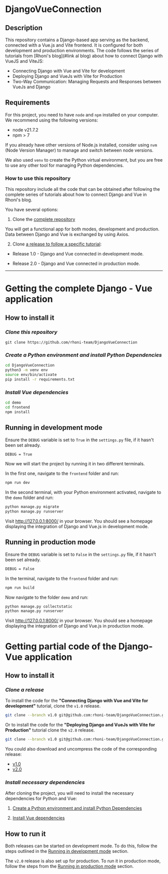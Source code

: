 # DjangoVueConnection


## Description

This repository contains a Django-based app serving as the backend, connected with a Vue.js and Vite frontend. It is configured for both development and production environments.
The code follows the series of tutorials from [Rhoni's blog](#link al blog) about how to connect Django with VueJS and ViteJS:

- Connecting Django with Vue and Vite for development
- Deploying Django and VueJs with Vite for Production
- Two-Way Communication: Managing Requests and Responses between VueJs and Django


## Requirements

For this project, you need to have `node` and `npm` installed on your computer. We recommend using the following versions:

- node v21.7.2
- npm > 7

If you already have other versions of Node.js installed, consider using `nvm` (Node Version Manager) to manage and switch between node versions.

We also used `venv` to create the Python virtual environment, but you are free to use any other tool for managing Python dependencies.


### How to use this repository

This repository include all the code that can be obtained after following the complete series of tutorials about how to connect Django and Vue in Rhoni's blog.

You have several options:

1) Clone the [complete repository](#getting-the-complete-django---vue-application)

You will get a functional app for both modes, development and production. Data between Django and Vue is exchanged by using Axios.

2) Clone [a release to follow a specific tutorial](#getting-partial-code-of-django---vue-application):

- Release 1.0 - Django and Vue connected in development mode.

- Release 2.0 - Django and Vue connected in production mode.

___


# Getting the complete Django - Vue application


## How to install it

### _Clone this repository_

`git clone https://github.com/rhoni-team/DjangoVueConnection`

### _Create a Python environment and install Python Dependencies_

```bash
cd DjangoVueConnection
python3 -m venv env
source env/bin/activate
pip install -r requirements.txt
```
### _Install Vue dependencies_

```bash
cd demo
cd frontend
npm install
```

## Running in development mode

Ensure the `DEBUG` variable is set to `True` in the `settings.py` file, if it hasn't been set already.

```bash
DEBUG = True
```

Now we will start the project by running it in two different terminals.

In the first one, navigate to the `frontend` folder and run:

```bash
npm run dev
```

In the second terminal, with your Python environment activated, navigate to the `demo` folder and run:

```bash
python manage.py migrate
python manage.py runserver
```

Visit http://127.0.0.1:8000/ in your browser. You should see a homepage displaying the integration of Django and Vue.js in development mode.

## Running in production mode

Ensure the `DEBUG` variable is set to `False` in the `settings.py` file, if it hasn't been set already.

```bash
DEBUG = False
```

In the terminal, navigate to the `frontend` folder and run:

```bash
npm run build
```

Now navigate to the folder `demo` and run:

```bash
python manage.py collectstatic
python manage.py runserver
```

Visit http://127.0.0.1:8000/ in your browser. You should see a homepage displaying the integration of Django and Vue.js in production mode.



# Getting partial code of the Django-Vue application

## How to install it

### _Clone a release_

To install the code for the **"Connecting Django with Vue and Vite for development"** tutorial, clone the `v1.0` release.

```bash
git clone --branch v1.0 git@github.com:rhoni-team/DjangoVueConnection.git
```

Or to install the code for the **"Deploying Django and VueJs with Vite for Production"** tutorial clone the `v2.0` release.

```bash
git clone --branch v1.0 git@github.com:rhoni-team/DjangoVueConnection.git
```

You could also download and uncompress the code of the corresponding release:
- [v1.0](https://github.com/rhoni-team/DjangoVueConnection/releases/tag/v1.0)
- [v2.0](https://github.com/rhoni-team/DjangoVueConnection/releases/tag/v2.0)

### _Install necessary dependencies_

After cloning the project, you will need to install the necessary dependencies for Python and Vue:

1. [Create a Python environment and install Python Dependencies](#create-a-python-environment-and-install-python-dependencies)

2. [Install Vue dependencies](#install-vue-dependencies)


## How to run it

Both releases can be started on development mode. To do this, follow the steps outlined in the [Running in development mode](#running-in-development-mode) section.

The `v2.0` release is also set up for production. To run it in production mode, follow the steps from the [Running in production mode](#running-in-production-mode) section.
